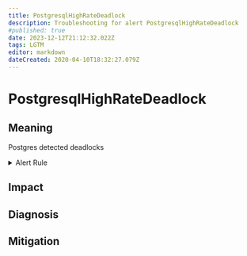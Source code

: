 ```yaml
---
title: PostgresqlHighRateDeadlock
description: Troubleshooting for alert PostgresqlHighRateDeadlock
#published: true
date: 2023-12-12T21:12:32.022Z
tags: LGTM
editor: markdown
dateCreated: 2020-04-10T18:32:27.079Z
---
```


# PostgresqlHighRateDeadlock

## Meaning
[//]: # "Short paragraph that explains what the alert means"
Postgres detected deadlocks

<details>
  <summary>Alert Rule</summary>

  ```yaml
alert: PostgresqlHighRateDeadlock
expr: increase(postgresql_errors_total{type="deadlock_detected"}[1m]) > 1
for: 0m
labels:
    severity: critical
annotations:
    summary: Postgresql high rate deadlock (instance {{ $labels.instance }})
    description: |-
        Postgres detected deadlocks
          VALUE = {{ $value }}
          LABELS = {{ $labels }}
    runbook: http://wiki.ringsq.io/runbook/PostgresqlHighRateDeadlock

  ```
</details>


## Impact
[//]: # "What could / will happen if the alert is not addressed"



## Diagnosis
[//]: # "Steps to take to identify the cause of the problem"



## Mitigation
[//]: # "The steps necessary to resolve the alert"

